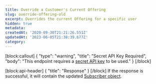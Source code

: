 ```yaml
---
title: Override a Customer's Current Offering
slug: override-offering-old
excerpt: Overrides the current Offering for a specific user
hidden: true
metadata: 
createdAt: '2020-09-30T21:21:26.551Z'
updatedAt: '2023-06-05T21:38:39.677Z'
category: 
---
```

[block:callout]
{
  "type": "warning",
  "title": "Secret API Key Required",
  "body": "This endpoint requires a [secret API key](doc:authentication) to be used."
}
[/block]

[block:api-header]
{
  "title": "Response"
}
[/block]
If the response is successful, it will contain the updated [Subscriber object](ref:subscribers#the-subscriber-object).